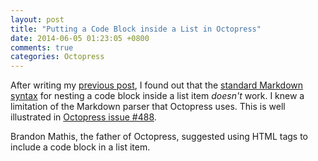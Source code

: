 ```yaml
---
layout: post
title: "Putting a Code Block inside a List in Octopress"
date: 2014-06-05 01:23:05 +0800
comments: true
categories: Octopress
---
```


After writing my [previous post][PrevPost], I found out that the
[standard Markdown syntax][StdMDSyntax] for nesting a code block
inside a list item *doesn't* work.  I knew a limitation of the
Markdown parser that Octopress uses.  This is well illustrated in
[Octopress issue #488][OctopressIssue488].

Brandon Mathis, the father of Octopress, suggested using HTML tags to
include a code block in a list item.

[PrevPost]: /blog/2014/06/04/resolving-jekylls-yaml-exception/ "Resolving Jekyll's YAML Exception"
[StdMDSyntax]: http://daringfireball.net/projects/markdown/syntax#precode "Standard Markdown syntax for code blocks"
[OctopressIssue488]: https://github.com/imathis/octopress/issues/488 "not support ordered lists(markdown) with code blocks"
